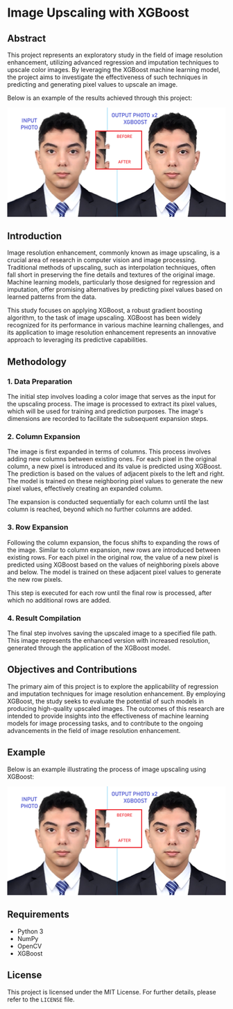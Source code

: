 # Image Upscaling with XGBoost

## Abstract

This project represents an exploratory study in the field of image resolution enhancement, utilizing advanced regression and imputation techniques to upscale color images. By leveraging the XGBoost machine learning model, the project aims to investigate the effectiveness of such techniques in predicting and generating pixel values to upscale an image.

Below is an example of the results achieved through this project:

![Test Result](TestResult.png)

## Introduction

Image resolution enhancement, commonly known as image upscaling, is a crucial area of research in computer vision and image processing. Traditional methods of upscaling, such as interpolation techniques, often fall short in preserving the fine details and textures of the original image. Machine learning models, particularly those designed for regression and imputation, offer promising alternatives by predicting pixel values based on learned patterns from the data.

This study focuses on applying XGBoost, a robust gradient boosting algorithm, to the task of image upscaling. XGBoost has been widely recognized for its performance in various machine learning challenges, and its application to image resolution enhancement represents an innovative approach to leveraging its predictive capabilities.

## Methodology

### 1. Data Preparation

The initial step involves loading a color image that serves as the input for the upscaling process. The image is processed to extract its pixel values, which will be used for training and prediction purposes. The image's dimensions are recorded to facilitate the subsequent expansion steps.

### 2. Column Expansion

The image is first expanded in terms of columns. This process involves adding new columns between existing ones. For each pixel in the original column, a new pixel is introduced and its value is predicted using XGBoost. The prediction is based on the values of adjacent pixels to the left and right. The model is trained on these neighboring pixel values to generate the new pixel values, effectively creating an expanded column.

The expansion is conducted sequentially for each column until the last column is reached, beyond which no further columns are added.

### 3. Row Expansion

Following the column expansion, the focus shifts to expanding the rows of the image. Similar to column expansion, new rows are introduced between existing rows. For each pixel in the original row, the value of a new pixel is predicted using XGBoost based on the values of neighboring pixels above and below. The model is trained on these adjacent pixel values to generate the new row pixels.

This step is executed for each row until the final row is processed, after which no additional rows are added.

### 4. Result Compilation

The final step involves saving the upscaled image to a specified file path. This image represents the enhanced version with increased resolution, generated through the application of the XGBoost model.

## Objectives and Contributions

The primary aim of this project is to explore the applicability of regression and imputation techniques for image resolution enhancement. By employing XGBoost, the study seeks to evaluate the potential of such models in producing high-quality upscaled images. The outcomes of this research are intended to provide insights into the effectiveness of machine learning models for image processing tasks, and to contribute to the ongoing advancements in the field of image resolution enhancement.

## Example

Below is an example illustrating the process of image upscaling using XGBoost:

![Test Result](TestResult.png)

## Requirements

- Python 3
- NumPy
- OpenCV
- XGBoost

## License

This project is licensed under the MIT License. For further details, please refer to the `LICENSE` file.
